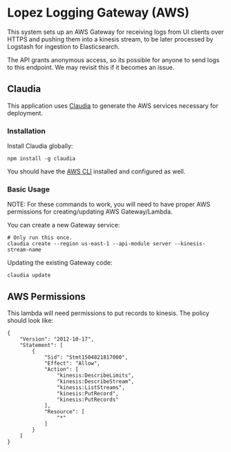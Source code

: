 # Lopez Logging Gateway (AWS)

This system sets up an AWS Gateway for receiving logs from UI clients over HTTPS and pushing them into a kinesis stream, to be later processed by Logstash for ingestion to Elasticsearch.

The API grants anonymous access, so its possible for anyone to send logs to this endpoint. We may revisit this if it becomes an issue.

## Claudia

This application uses [Claudia](https://github.com/claudiajs/claudia) to generate the AWS services necessary for deployment.

### Installation

Install Claudia globally:

    npm install -g claudia

You should have the [AWS CLI](https://aws.amazon.com/cli/) installed and configured as well.

### Basic Usage

NOTE: For these commands to work, you will need to have proper AWS permissions for creating/updating AWS Gateway/Lambda.

You can create a new Gateway service:

    # Only run this once.
    claudia create --region us-east-1 --api-module server --kinesis-stream-name

Updating the existing Gateway code:

    claudia update

## AWS Permissions

This lambda will need permissions to put records to kinesis. The policy should look like:

    {
        "Version": "2012-10-17",
        "Statement": [
            {
                "Sid": "Stmt1504821817000",
                "Effect": "Allow",
                "Action": [
                    "kinesis:DescribeLimits",
                    "kinesis:DescribeStream",
                    "kinesis:ListStreams",
                    "kinesis:PutRecord",
                    "kinesis:PutRecords"
                ],
                "Resource": [
                    "*"
                ]
            }
        ]
    }
